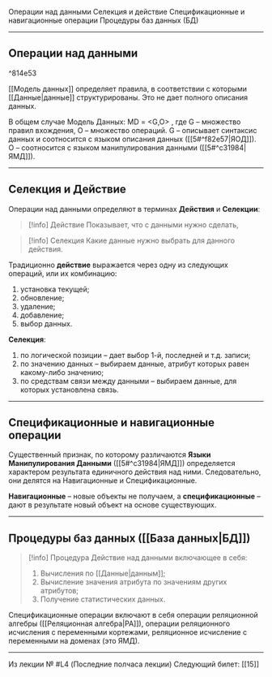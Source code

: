 Операции над данными
Селекция и действие
Спецификационные и навигационные операции
Процедуры баз данных (БД)

---
## Операции над данными

^814e53

[[Модель данных]] определяет правила, в соответствии с которыми [[Данные|данные]] структурированы.
Это не дает полного описания данных.

В общем случае Модель Данных:
MD = <G,O> , где G – множество правил вхождения, О – множество операций.
G – описывает синтаксис данных и соотносится с языком описания данных ([[5#^f82e57|ЯОД]]).
О – соотносится с языком манипулирования данными ([[5#^c31984|ЯМД]]).

---
## Селекция и Действие

Операции над данными определяют в терминах **Действия** и **Селекции**:

>[!info] Действие
>Показывает, что с данными нужно сделать,

>[!info] Селекция
>Какие данные нужно выбрать для данного действия.

Традиционно **действие** выражается через одну из следующих операций, или их комбинацию:
1. установка текущей;
2. обновление;
3. удаление;
4. добавление;
5. выбор данных.

**Селекция**:
1. по логической позиции – дает выбор 1-й, последней и т.д. записи;
2. по значению данных – выбираем данные, атрибут которых равен какому-либо значению;
3. по средствам связи между данными – выбираем данные, для которых установлена связь.

---
## Спецификационные и навигационные операции

Существенный признак, по которому различаются **Языки Манипулирования Данными** ([[5#^c31984|ЯМД]]) определяется характером результата единичного действия над ними.
Следовательно, они делятся на Навигационные и Спецификационные.

**Навигационные** – новые объекты не получаем,
а **спецификационные** – дают в результате новый объект на основе существующих.

---

## Процедуры баз данных ([[База данных|БД]])

>[!info] Процедура
>Действие над данными включающее в себя:
>1) Вычисления по [[Данные|данным]];
>2) Вычисление значения атрибута по значениям других атрибутов;
>3) Получение статистических данных.

Спецификационные операции включают в себя операции реляционной алгебры ([[Реляционная алгебра|РА]]), операции реляционного исчисления с переменными кортежами, реляционное исчисление с переменными на доменах (это ЯМД).

---

Из лекции № #L4 (Последние полчаса лекции)
Следующий билет: [[15]]
